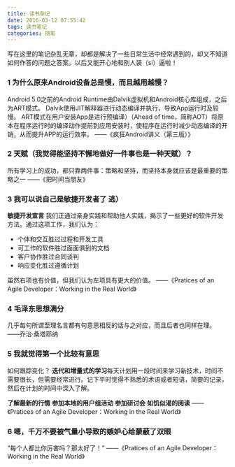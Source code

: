 ```yaml
---
title: 读书杂记
date: 2016-03-12 07:55:42
tags: 读书笔记
categories: 随笔
---
```

写在这里的笔记杂乱无章，却都是解决了一些日常生活中经常遇到的，却又不知道如何作答的问题之答案。以后又能开心地和别人装（si）逼啦！
<!--more-->

### **1** 为什么原来Android设备总是慢，而且越用越慢？
Android 5.0之前的Android Runtime由Dalvik虚拟机和Android核心库组成，之后为ART模式。
Dalvik使用JIT解释器进行动态编译并执行，导致App运行时及较慢。
ART模式在用户安装App是进行预编译）（Ahead of time，简称AOT）将原本在程序运行时的编译动作提前到应用安装时，使程序在运行时减少动态编译的开销，从而提升APP的运行效率。
——《疯狂Android讲义（第三版）》

### **2** 天赋（我觉得能坚持不懈地做好一件事也是一种天赋）？
所有学习上的成功，都只靠两件事：策略和坚持，而坚持本身就应该是最重要的策略之一
——《把时间当朋友》

### **3** 我可以说自己是敏捷开发者了 逃）
**敏捷开发宣言**
我们正通过亲身实践和帮助他人实践，揭示了一些更好的软件开发方法。通过这项工作，我们认为：
- 个体和交互胜过过程和开发工具
- 可工作的软件胜过面面俱到的文档
- 客户协作胜过合同谈判
- 响应变化胜过遵循计划

虽然右项也有价值，但我们认为左项具有更大的价值。
——《Pratices of an Agile Developer：Working in the Real World》

### **4** 毛泽东思想满分
几乎每句所谓至理名言都有句意思相反的话与之对应，而且后者也同样在理。
——乔治·桑塔耶纳

### **5** 我就觉得第一个比较有意思
如何跟踪变化？
**迭代和增量式的学习**每天计划用一段时间来学习新技术，时间不需要很长，但需要经常进行。记下平时觉得不熟悉的术语或者短语，简要的记录，然后在计划的时间中深入了解。

**了解最新的行情**
**参加本地的用户组活动**
**参加研讨会**
**如饥似渴的阅读**
——《Pratices of an Agile Developer：Working in the Real World》

### **6** 嗯，千万不要被气量小导致的嫉妒心给蒙蔽了双眼
“每个人都比你厉害吗？那太好了！”
——《Pratices of an Agile Developer：Working in the Real World》

